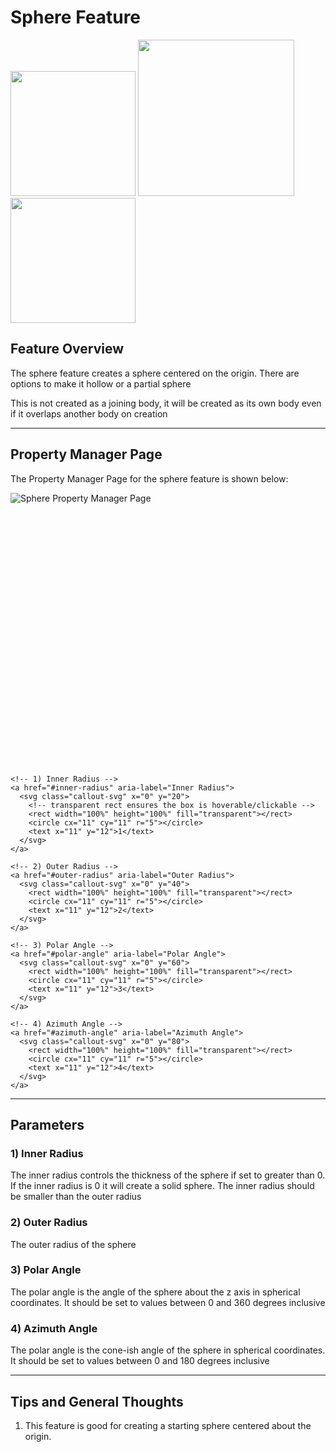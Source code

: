 # Sphere Feature

<p align="left">
  <img src="https://tamu-edu.github.io/rad_lab_rad_cad_documentation/demo-images/sphere1.png" width="200">
  <img src="https://tamu-edu.github.io/rad_lab_rad_cad_documentation/demo-images/sphere2.png" width="250">
  <img src="https://tamu-edu.github.io/rad_lab_rad_cad_documentation/demo-images/sphere3.png" width="200">
</p>

## Feature Overview

The sphere feature creates a sphere centered on the origin. There are options to make it hollow or a partial sphere

This is not created as a joining body, it will be created as its own body even if it overlaps another body on creation

---

## Property Manager Page

The Property Manager Page for the sphere feature is shown below:

<div class="image-annot"
     style="--callout-stroke: 2px;
            --callout-size: 22px;
            --callout-font-size: 8px;
            --callout-stroke-color: red;
            --callout-text-color: red;
            --callout-stroke-hover: blue;
            --callout-text-hover: blue;">
  <img src="https://tamu-edu.github.io/rad_lab_rad_cad_documentation/images/sphere-pmp.png" alt="Sphere Property Manager Page">

  <svg viewBox="0 0 120 100" preserveAspectRatio="xMidYMid meet" aria-hidden="true">

    <!-- 1) Inner Radius -->
    <a href="#inner-radius" aria-label="Inner Radius">
      <svg class="callout-svg" x="0" y="20">
        <!-- transparent rect ensures the box is hoverable/clickable -->
        <rect width="100%" height="100%" fill="transparent"></rect>
        <circle cx="11" cy="11" r="5"></circle>
        <text x="11" y="12">1</text>
      </svg>
    </a>

    <!-- 2) Outer Radius -->
    <a href="#outer-radius" aria-label="Outer Radius">
      <svg class="callout-svg" x="0" y="40">
        <rect width="100%" height="100%" fill="transparent"></rect>
        <circle cx="11" cy="11" r="5"></circle>
        <text x="11" y="12">2</text>
      </svg>
    </a>

    <!-- 3) Polar Angle -->
    <a href="#polar-angle" aria-label="Polar Angle">
      <svg class="callout-svg" x="0" y="60">
        <rect width="100%" height="100%" fill="transparent"></rect>
        <circle cx="11" cy="11" r="5"></circle>
        <text x="11" y="12">3</text>
      </svg>
    </a>

    <!-- 4) Azimuth Angle -->
    <a href="#azimuth-angle" aria-label="Azimuth Angle">
      <svg class="callout-svg" x="0" y="80">
        <rect width="100%" height="100%" fill="transparent"></rect>
        <circle cx="11" cy="11" r="5"></circle>
        <text x="11" y="12">4</text>
      </svg>
    </a>

  </svg>
</div>


---

## Parameters

### <a id="inner-radius"></a>1) Inner Radius
The inner radius controls the thickness of the sphere if set to greater than 0. If the inner radius is 0 it will create a solid sphere. The inner radius should be smaller than the outer radius

### <a id="outer-radius"></a>2) Outer Radius
The outer radius of the sphere

### <a id="polar-angle"></a>3) Polar Angle
The polar angle is the angle of the sphere about the z axis in spherical coordinates. It should be set to values between 0 and 360 degrees inclusive

### <a id="azimuth-angle"></a>4) Azimuth Angle
The polar angle is the cone-ish angle of the sphere in spherical coordinates. It should be set to values between 0 and 180 degrees inclusive

---

## Tips and General Thoughts

1. This feature is good for creating a starting sphere centered about the origin.

